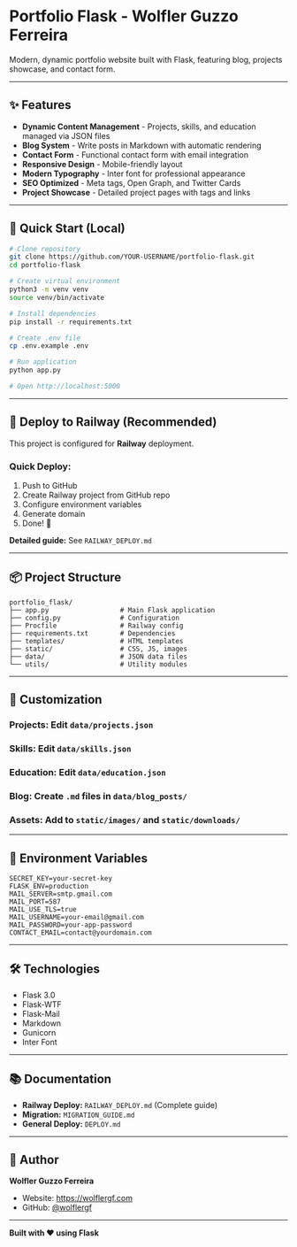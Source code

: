 # Portfolio Flask - Wolfler Guzzo Ferreira

Modern, dynamic portfolio website built with Flask, featuring blog, projects showcase, and contact form.

---

## ✨ Features

- **Dynamic Content Management** - Projects, skills, and education managed via JSON files
- **Blog System** - Write posts in Markdown with automatic rendering
- **Contact Form** - Functional contact form with email integration
- **Responsive Design** - Mobile-friendly layout
- **Modern Typography** - Inter font for professional appearance
- **SEO Optimized** - Meta tags, Open Graph, and Twitter Cards
- **Project Showcase** - Detailed project pages with tags and links

---

## 🚀 Quick Start (Local)

```bash
# Clone repository
git clone https://github.com/YOUR-USERNAME/portfolio-flask.git
cd portfolio-flask

# Create virtual environment
python3 -m venv venv
source venv/bin/activate

# Install dependencies
pip install -r requirements.txt

# Create .env file
cp .env.example .env

# Run application
python app.py

# Open http://localhost:5000
```

---

## 🚂 Deploy to Railway (Recommended)

This project is configured for **Railway** deployment.

### **Quick Deploy:**

1. Push to GitHub
2. Create Railway project from GitHub repo
3. Configure environment variables
4. Generate domain
5. Done! 🎉

**Detailed guide:** See `RAILWAY_DEPLOY.md`

---

## 📦 Project Structure

```
portfolio_flask/
├── app.py                  # Main Flask application
├── config.py               # Configuration
├── Procfile                # Railway config
├── requirements.txt        # Dependencies
├── templates/              # HTML templates
├── static/                 # CSS, JS, images
├── data/                   # JSON data files
└── utils/                  # Utility modules
```

---

## 🎨 Customization

### **Projects:** Edit `data/projects.json`
### **Skills:** Edit `data/skills.json`
### **Education:** Edit `data/education.json`
### **Blog:** Create `.md` files in `data/blog_posts/`
### **Assets:** Add to `static/images/` and `static/downloads/`

---

## 🔧 Environment Variables

```env
SECRET_KEY=your-secret-key
FLASK_ENV=production
MAIL_SERVER=smtp.gmail.com
MAIL_PORT=587
MAIL_USE_TLS=true
MAIL_USERNAME=your-email@gmail.com
MAIL_PASSWORD=your-app-password
CONTACT_EMAIL=contact@yourdomain.com
```

---

## 🛠️ Technologies

- Flask 3.0
- Flask-WTF
- Flask-Mail
- Markdown
- Gunicorn
- Inter Font

---

## 📚 Documentation

- **Railway Deploy:** `RAILWAY_DEPLOY.md` (Complete guide)
- **Migration:** `MIGRATION_GUIDE.md`
- **General Deploy:** `DEPLOY.md`

---

## 👤 Author

**Wolfler Guzzo Ferreira**
- Website: https://wolflergf.com
- GitHub: [@wolflergf](https://github.com/wolflergf)

---

**Built with ❤️ using Flask**

